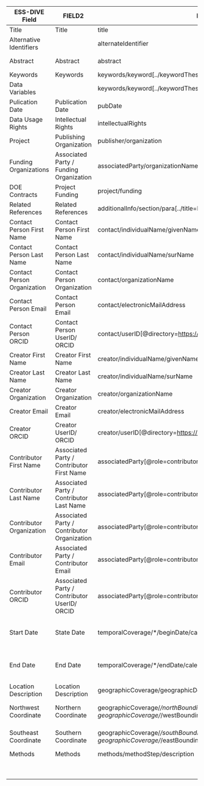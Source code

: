 |ESS-DIVE Field             |FIELD2                                      |EML                                                                                     |JSON-LD                                                   |DataCite 4.1                                                               |OSTI                                                                       |FGDC (CDIAC)                                              |ESGF                                              |CMIP6                                 |
|---------------------------|--------------------------------------------|----------------------------------------------------------------------------------------|----------------------------------------------------------|---------------------------------------------------------------------------|---------------------------------------------------------------------------|----------------------------------------------------------|--------------------------------------------------|--------------------------------------|
|Title                      |Title                                       |title                                                                                   |name                                                      |title                                                                      |title                                                                      |CDIAC/Product_title                                       |title                                             |title                                 |
|Alternative Identifiers    |                                            |alternateIdentifier                                                                     |alternateName                                             |alternateIdentifiers                                                       |other_identifying_numbers                                                  |CDIAC/Product_number                                      |id                                                |id                                    |
|Abstract                   |Abstract                                    |abstract                                                                                |description                                               |description[@type=Abstract]                                                |description                                                                |CDIAC/Notes                                               |                                                  |description (optional)                |
|Keywords                   |Keywords                                    |keywords/keyword[../keywordThesaurus=*CATEGORICAL]                                      |keywords                                                  |subjects                                                                   |subject                                                                    |mercury/Keywords                                          |                                                  |                                      |
|Data Variables             |                                            |keywords/keyword[../keywordThesaurus=*VARIABLE]                                         |variablesMeasured                                         |subjects                                                                   |subject                                                                    |mercury/Keywords                                          |variable                                          |variable                              |
|Pulication Date            |Publication Date                            |pubDate                                                                                 |datePublished                                             |publicationYear                                                            |publication_date                                                           |CDIAC/Initial_date_of_data_publication                    |                                                  |timestamp (optional)                  |
|Data Usage Rights          |Intellectual Rights                         |intellectualRights                                                                      |license                                                   |rightsList                                                                 |                                                                           |                                                          |                                                  |                                      |
|Project                    |Publishing Organization                     |publisher/organization                                                                  |provider/name                                             |publisher                                                                  |originating_research_org                                                   |                                                          |project                                           |project                               |
|Funding Organizations      |Associated Party / Funding Organization     |associatedParty/organizationName[../role=fundingOrganization]                           |funder                                                    |funderReference                                                            |sponsor_org                                                                |                                                          |                                                  |                                      |
|DOE Contracts              |Project Funding                             |project/funding                                                                         |award                                                     |                                                                           |doe_contract_number                                                        |                                                          |                                                  |                                      |
|Related References         |Related References                          |additionalInfo/section/para[../title=Related References]                                |citation                                                  |relatedIdentifier                                                          |related_resource                                                           |                                                          |                                                  |                                      |
|Contact Person First Name  |Contact Person First Name                   |contact/individualName/givenName                                                        |editor/givenName                                          |contributor[@type=ContactPerson]/givenName                                 |contact_name                                                               |mercury/CDIAC/CDIAC_contact                               |                                                  |                                      |
|Contact Person Last Name   |Contact Person Last Name                    |contact/individualName/surName                                                          |editor/familyName                                         |contributor[@type=ContactPerson]/familyName                                |contact_name                                                               |mercury/CDIAC/CDIAC_contact                               |                                                  |                                      |
|Contact Person Organization|Contact Person Organization                 |contact/organizationName                                                                |editor/affiliation                                        |contributor[@type=ContactPerson]/affiliation                               |contact_org                                                                |mercury/CDIAC/CDIAC_contact                               |                                                  |                                      |
|Contact Person Email       |Contact Person Email                        |contact/electronicMailAddress                                                           |editor/email                                              |                                                                           |contact_email                                                              |mercury/CDIAC/CDIAC_contact                               |                                                  |                                      |
|Contact Person ORCID       |Contact Person UserID/ ORCID                |contact/userID[@directory=https://orcid.org]                                            |editor/@id                                                |contributor[@type=ContactPerson]nameIdentifier[@nameIdentifierScheme=ORCID]|                                                                           |                                                          |                                                  |                                      |
|Creator First Name         |Creator First Name                          |creator/individualName/givenName                                                        |creator/givenName                                         |creator/givenName                                                          |creators_detail/first_name                                                 |CDIAC/Author                                              |                                                  |                                      |
|Creator Last Name          |Creator Last Name                           |creator/individualName/surName                                                          |creator/familyName                                        |creator/familyName                                                         |creators_detail/last_name                                                  |CDIAC/Author                                              |                                                  |                                      |
|Creator Organization       |Creator Organization                        |creator/organizationName                                                                |creator/affiliation                                       |creator/affiliation                                                        |creators_detail/affiliation_name                                           |CDIAC/Author                                              |                                                  |                                      |
|Creator Email              |Creator Email                               |creator/electronicMailAddress                                                           |creator/email                                             |                                                                           |creators_detail/private_email                                              |CDIAC/Author                                              |                                                  |                                      |
|Creator ORCID              |Creator UserID/ ORCID                       |creator/userID[@directory=https://orcid.org]                                            |creator/@id                                               |creator/nameIdentifier[@nameIdentifierScheme=ORCID]                        |creators_detail/orcid                                                      |                                                          |                                                  |                                      |
|Contributor First Name     |Associated Party / Contributor First Name   |associatedParty[@role=contributor]/individualName/givenName                             |contributor/givenName                                     |contributor[@type=Other]/givenName                                         |contributor/first_name                                                     |                                                          |                                                  |                                      |
|Contributor Last Name      |Associated Party / Contributor Last Name    |associatedParty[@role=contributor]/individualName/lastName                              |contributor/familyName                                    |contributor[@type=Other]/familyName                                        |contributor/last_name                                                      |                                                          |                                                  |                                      |
|Contributor Organization   |Associated Party / Contributor Organization |associatedParty[@role=contributor]/organizationName                                     |contributor/affiliation                                   |contributor[@type=Other]/affiliation                                       |contributor/affiliation_name                                               |                                                          |                                                  |                                      |
|Contributor Email          |Associated Party / Contributor Email        |associatedParty[@role=contributor]/electronicMailAddress                                |contributor/email                                         |                                                                           |contributor/private_email                                                  |                                                          |                                                  |                                      |
|Contributor ORCID          |Associated Party / Contributor UserID/ ORCID|associatedParty[@role=contributor]/userID[@directory=https://orcid.org]                 |contributor/@id                                           |contributor[@type=Other]nameIdentifier[@nameIdentifierScheme=ORCID]        |contributor/orcid                                                          |                                                          |                                                  |                                      |
|Start Date                 |State Date                                  |temporalCoverage/*/beginDate/calendarDate                                               |temporalCoverage                                          |dates/date                                                                 |                                                                           |timeinfo/rngdates/begdate                                 |datetime_start (optional for Earth Sciences)      |datetime_start (optional)             |
|End Date                   |End Date                                    |temporalCoverage/*/endDate/calendarDate                                                 |temporalCoverage                                          |dates/date                                                                 |                                                                           |timeinfo/rngdates/enddate                                 |datetime_stop( option for Earth Sciences metadata)|datetime_stop (optional)              |
|Location Description       |Location Description                        |geographicCoverage/geographicDescription                                                |spatialCoverage/description                               |geoLocation/geoLocationPlace                                               |geolocation/place                                                          |CDIAC/Site_info/Site_name                                 |                                                  |                                      |
|Northwest Coordinate       |Northern Coordinate                         |geographicCoverage/*/northBoundingCoordinate geographicCoverage/*/westBoundingCoordinate|spatialCoverage/geo/latitude spatialCoverage/geo/longitude|geoLocation/geoLocationPoint                                               |geolocation/boundingBox/northLatitude geolocation/boundingBox/westLongitude|idinfo/spdom/bounding/northbc idinfo/spdom/bounding/westbc|north_degrees, west_degrees (optional)            |north_degrees, west_degrees (optional)|
|Southeast Coordinate       |Southern Coordinate                         |geographicCoverage/*/southBoundingCoordinate geographicCoverage/*/eastBoundingCoordinate|spatialCoverage/geo/latitude spatialCoverage/geo/longitude|geoLocation/geoLocationPoint                                               |geolocation/boundingBox/southLatitude geolocation/boundingBox/eastLongitude|idinfo/spdom/bounding/southbc idinfo/spdom/bounding/eastbc|south_degrees, east_degrees (optional)            |south_degrees, east_degrees (optional)|
|Methods                    |Methods                                     |methods/methodStep/description                                                          |measurementTechnique                                      |                                                                           |                                                                           |                                                          |                                                  |                                      |
|                           |                                            |                                                                                        |distribution/name                                         |                                                                           |                                                                           |                                                          |                                                  |                                      |
|                           |                                            |                                                                                        |distribution/encodingFormat                               |                                                                           |                                                                           |                                                          |                                                  |                                      |

